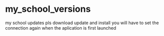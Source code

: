 # my_school_versions
my school updates
pls download update and install
you will have to set the connection again when the aplication is first launched
